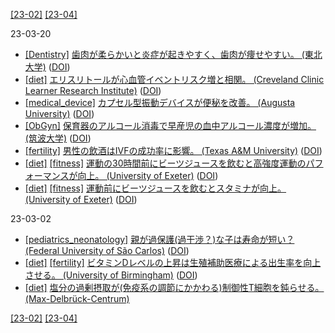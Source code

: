 [\[23-02\]](2302.md) [\[23-04\]](2304.md)

23-03-20
* [\[Dentistry\]](Dentistry.md) [歯肉が柔らかいと炎症が起きやすく、歯肉が痩せやすい。 (東北大学)](https://www.dent.tohoku.ac.jp/news/view.html#!912) ([DOI](https://doi.org/10.1038/s41598-023-28541-z))
* [\[diet\]](diet.md) [エリスリトールが心血管イベントリスク増と相関。 (Creveland Clinic Learner Research Institute)](https://www.lerner.ccf.org/news/article/?id=ea9560ab58cc87cd9bba43ff11bde112318d54f1) ([DOI](https://doi.org/10.1038/s41591-023-02223-9))
* [\[medical_device\]](medical_device.md) [カプセル型振動デバイスが便秘を改善。 (Augusta University)](https://jagwire.augusta.edu/vibrating-capsule-doubles-the-ability-for-constipation-sufferers-to-poop-without-drugs/) ([DOI](https://doi.org/10.1053/j.gastro.2023.02.013))
* [\[ObGyn\]](ObGyn.md) [保育器のアルコール消毒で早産児の血中アルコール濃度が増加。 (筑波大学)](https://www.tsukuba.ac.jp/journal/medicine-health/20230225010000.html) ([DOI](https://doi.org/10.1001/jamanetworkopen.2023.0691))
* [\[fertility\]](fertility.md) [男性の飲酒はIVFの成功率に影響。 (Texas A&M University)](https://vetmed.tamu.edu/news/press-releases/male-alcohol-use-ivf/) ([DOI](https://doi.org/10.1093/molehr/gaad002))
* [\[diet\]](diet.md) [\[fitness\]](fitness.md) [運動の30時間前にビーツジュースを飲むと高強度運動のパフォーマンスが向上。 (University of Exeter)](http://sshs.exeter.ac.uk/news/newsarchive2013-15/articles/beetrootjuicethewinningfo.html) ([DOI](https://doi.org/10.1007/s00421-013-2589-8))
* [\[diet\]](diet.md) [\[fitness\]](fitness.md) [運動前にビーツジュースを飲むとスタミナが向上。 (University of Exeter)](http://sshs.exeter.ac.uk/news/newsarchive2013-15/articles/whyalittlebeetitgoesalong.html) ([DOI](https://doi.org/10.1007/s00421-015-3166-0))

23-03-02
* [\[pediatrics_neonatology\]](pediatrics_neonatology.md) [親が過保護(過干渉？)な子は寿命が短い？ (Federal University of São Carlos)](https://agencia.fapesp.br/children-of-overprotective-parents-tend-to-live-less-study-suggests/40633/) ([DOI](https://doi.org/10.1038/s41598-022-23443-y))
* [\[diet\]](diet.md) [\[fertility\]](fertility.md) [ビタミンDレベルの上昇は生殖補助医療による出生率を向上させる。 (University of Birmingham)](https://www.birmingham.ac.uk/news-archive/2017/vitamin-d-linked-to-better-live-birth-rates-in-women-undergoing-assisted-reproduction-treatment) ([DOI](https://doi.org/10.1093/humrep/dex326))
* [\[diet\]](diet.md) [塩分の過剰摂取が(免疫系の調節にかかわる)制御性T細胞を鈍らせる。 (Max-Delbrück-Centrum)](https://www.mdc-berlin.de/news/press/salt-cuts-energy-supply-immune-regulators)

[\[23-02\]](2302.md) [\[23-04\]](2304.md)
